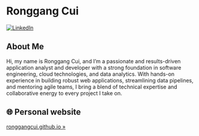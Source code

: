 # Ronggang Cui

[![LinkedIn](https://img.shields.io/badge/LinkedIn-Profile-blue)](http://linkedin.com/in/ronggang-cui/)

## About Me

Hi, my name is Ronggang Cui, and I’m a passionate and results-driven application analyst and developer with a strong foundation in software engineering, cloud technologies, and data analytics. With hands-on experience in building robust web applications, streamlining data pipelines, and mentoring agile teams, I bring a blend of technical expertise and collaborative energy to every project I take on.

## 🌐 Personal website  
[ronggangcui.github.io »](https://ronggangcui.github.io)
